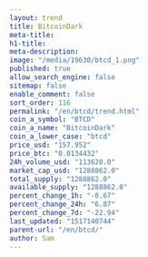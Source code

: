 ```yaml
---
layout: trend
title: BitcoinDark
meta-title: 
h1-title: 
meta-description: 
image: "/media/19630/btcd_1.png"
published: true
allow_search_engine: false
sitemap: false
enable_comment: false
sort_order: 116
permalink: "/en/btcd/trend.html"
coin_a_symbol: "BTCD"
coin_a_name: "BitcoinDark"
coin_a_lower_case: "btcd"
price_usd: "157.952"
price_btc: "0.0134432"
24h_volume_usd: "113620.0"
market_cap_usd: "1288862.0"
total_supply: "1288862.0"
available_supply: "1288862.0"
percent_change_1h: "-0.67"
percent_change_24h: "6.87"
percent_change_7d: "-22.94"
last_updated: "1517140744"
parent-url: "/en/btcd/"
author: Sam
---
```



